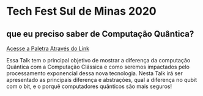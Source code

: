 # Tech Fest Sul de Minas 2020

##  que eu preciso saber de Computação Quântica?

[Acesse a Paletra Através do Link](https://www.youtube.com/watch?v=s42cJTTMmQQ)


Essa Talk tem o principal objetivo de mostrar a diferença da computação Quântica com a Computação Clássica e como seremos impactados pelo processamento exponencial dessa nova tecnologia. Nesta Talk irá ser apresentado as principais diferença e abstrações, qual a diferença no qubit com o bit, e o porquê computadores quânticos são mais seguros!

